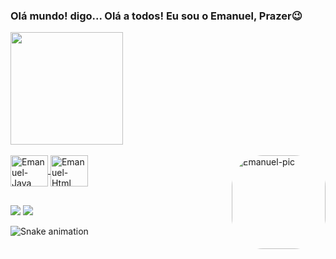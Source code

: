 ### Olá mundo! digo... Olá a todos! Eu sou o Emanuel, Prazer😉

<div>
<a href="https://github.com/EmanuelMdev">
<img height="180em" src="https://github-readme-stats.vercel.app/api?username=EmanuelMdev&show_icons=true&theme=codeSTACKr"
<img height="180em"https://github-readme-stats.vercel.app/api/top-langs/?username=EmanuelMdev&layout=compact&langs_count=168theme=codeSTACKr"/>
</div>

<div style="display: inline_block"><br>
  <img align="center" alt="Emanuel-Java" height="50" width="60" src="https://cdn.jsdelivr.net/gh/devicons/devicon/icons/java/java-original-wordmark.svg" />
  <img align="center" alt="Emanuel-Html" height="50" width="60" src="https://cdn.jsdelivr.net/gh/devicons/devicon/icons/html5/html5-original-wordmark.svg" />
  <img align="right" alt="Emanuel-pic" height="150" style="border-radius:50px;" 
  src="https://i.pinimg.com/originals/25/f5/0b/25f50bca01a360d940cf512d2b336871.gif">
</div>
  
  ##
 
<div> 
  <a href = "mailto:emanuel.devBR05@gmail.com"><img src="https://img.shields.io/badge/Gmail-D14836?style=for-the-badge&logo=gmail&logoColor=white"></a>
  <a href="https://www.linkedin.com/in/EmanuelMdev" target="_blank"><img src="https://img.shields.io/badge/-LinkedIn-%230077B5?style=for-the-badge&logo=linkedin&logoColor=white" target="_blank"></a> 
</div>
  
![Snake animation](https://github.com/LuigiGF/LuigiGF/blob/output/github-contribution-grid-snake.svg)
